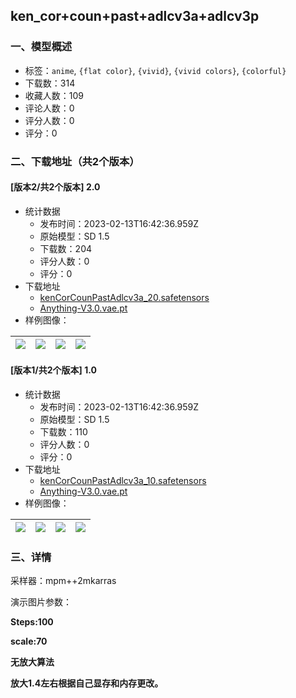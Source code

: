## ken_cor+coun+past+adlcv3a+adlcv3p
### 一、模型概述

- 标签：`anime`, `{flat color}`, `{vivid}`, `{vivid colors}`, `{colorful}`
- 下载数：314
- 收藏人数：109
- 评论人数：0
- 评分人数：0
- 评分：0

### 二、下载地址（共2个版本）

#### [版本2/共2个版本] 2.0

- 统计数据
  - 发布时间：2023-02-13T16:42:36.959Z
  - 原始模型：SD 1.5
  - 下载数：204
  - 评分人数：0
  - 评分：0
- 下载地址
  - [kenCorCounPastAdlcv3a_20.safetensors](https://civitai.com/api/download/models/9960)
  - [Anything-V3.0.vae.pt](https://civitai.com/api/download/models/9960?type=VAE&format=Other)
- 样例图像：

| <img src="https://image.civitai.com/xG1nkqKTMzGDvpLrqFT7WA/f77ee897-3ab1-405d-02b5-36833adbfd00/width=450/97427.jpeg" /> | <img src="https://image.civitai.com/xG1nkqKTMzGDvpLrqFT7WA/370345f5-de69-4aac-f683-188fd15dc300/width=450/97426.jpeg" /> | <img src="https://image.civitai.com/xG1nkqKTMzGDvpLrqFT7WA/9ab684c9-eac1-4c34-c75e-4b0e4f20f400/width=450/97425.jpeg" /> | <img src="https://image.civitai.com/xG1nkqKTMzGDvpLrqFT7WA/872ab86b-343e-4bb6-67c1-d1c67d1ab100/width=450/97424.jpeg" /> |
| ---- | ---- | ---- | ---- |

#### [版本1/共2个版本] 1.0

- 统计数据
  - 发布时间：2023-02-13T16:42:36.959Z
  - 原始模型：SD 1.5
  - 下载数：110
  - 评分人数：0
  - 评分：0
- 下载地址
  - [kenCorCounPastAdlcv3a_10.safetensors](https://civitai.com/api/download/models/7748)
  - [Anything-V3.0.vae.pt](https://civitai.com/api/download/models/7748?type=VAE&format=Other)
- 样例图像：

| <img src="https://image.civitai.com/xG1nkqKTMzGDvpLrqFT7WA/8b55c5a8-5d93-4afd-c6fd-1fa27984af00/width=450/72850.jpeg" /> | <img src="https://image.civitai.com/xG1nkqKTMzGDvpLrqFT7WA/680bcac8-9794-41f8-3503-77ca5ba23c00/width=450/72852.jpeg" /> | <img src="https://image.civitai.com/xG1nkqKTMzGDvpLrqFT7WA/abf84413-2458-486e-d05a-00bd38243700/width=450/72851.jpeg" /> | <img src="https://image.civitai.com/xG1nkqKTMzGDvpLrqFT7WA/edf9e6f7-e8be-4951-9b06-be1f7c6e0b00/width=450/74975.jpeg" /> |
| ---- | ---- | ---- | ---- |


### 三、详情
<p>采样器：mpm++2mkarras</p><p>演示图片参数：</p><p><strong>Steps:100</strong></p><p><strong>scale:70</strong></p><p><strong>无放大算法</strong></p><p><strong>放大1.4左右根据自己显存和内存更改。</strong></p>